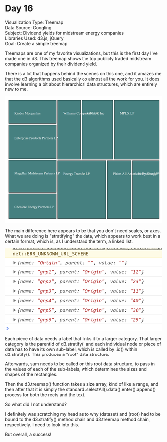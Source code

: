 # Day 16

Visualization Type: Treemap <br>
Data Source: Googling <br>
Subject: Dividend yields for midstream energy companies <br>
Libraries Used: d3.js, jQuery <br>
Goal: Create a simple treemap<br>

Treemaps are one of my favorite visualizations, but this is the first day I've made one in d3. This treemap shows the top publicly traded midstream companies organized by their dividend yield. 

There is a lot that happens behind the scenes on this one, and it amazes me that the d3 algorithms used basically do almost all the work for you. It does involve learning a bit about hierarchical data structures, which are entirely new to me. 

![Day 16](day16.png)

The main difference here appears to be that you don't need scales, or axes. What we are doing is "stratifying" the data, which appears to work best in a certain format, which is, as I understand the term, a linked list. 

![Sample Input Data](day16example.png)

Each piece of data needs a label that links it to a larger category. That larger category is the parentId of d3.stratify() and each individual node or piece of data has to have its own sub-label, which is called by .id() within d3.stratify(). This produces a "root" data structure. 

Afterwards, sum needs to be called on this root data structure, to pass in the values of each of the sub-labels, which determines the sizes and shapes of the rectangles. 

Then the d3.treemap() function takes a size array, kind of like a range, and then after that it is simply the standard .selectAll().data().enter().append() process for both the rects and the text. 

So what did I not understand? 

I definitely was scratching my head as to why (dataset) and (root) had to be bound to the d3.stratify() method chain and d3.treemap method chain, respectively. I need to look into this. 

But overall, a success!